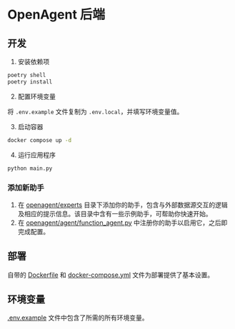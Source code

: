 # OpenAgent 后端

## 开发

1. 安装依赖项

```bash
poetry shell
poetry install
```

2. 配置环境变量

将 `.env.example` 文件复制为 `.env.local`，并填写环境变量值。

3. 启动容器

```bash
docker compose up -d
```

4. 运行应用程序

```bash
python main.py
```

### 添加新助手

1. 在 [openagent/experts](./openagent/experts) 目录下添加你的助手，包含与外部数据源交互的逻辑及相应的提示信息。该目录中含有一些示例助手，可帮助你快速开始。
2. 在 [openagent/agent/function_agent.py](./openagent/agent/function_agent.py) 中注册你的助手以启用它，之后即完成配置。

## 部署

自带的 [Dockerfile](./Dockerfile) 和 [docker-compose.yml](./docker-compose.yml) 文件为部署提供了基本设置。

## 环境变量

[.env.example](./.env.example) 文件中包含了所需的所有环境变量。